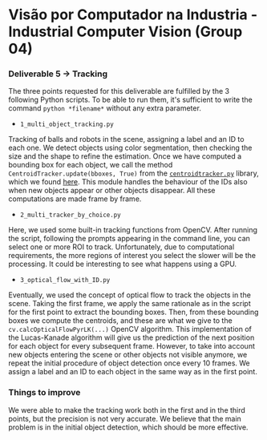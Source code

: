 # Visão por Computador na Industria - Industrial Computer Vision (Group 04)

### Deliverable 5 &rarr; Tracking

The three points requested for this deliverable are fulfilled by the 3 following Python scripts. To be able to run them, it's sufficient to write the command ``` python *filename* ``` without any extra parameter.

- ``` 1_multi_object_tracking.py ```

Tracking of balls and robots in the scene, assigning a label and an ID to each one. We detect objects using color segmentation, then checking the size and the shape to refine the estimation.  Once we have computed a bounding box for each object, we call the method ` CentroidTracker.update(bboxes, True) ` from the [` centroidtracker.py `](https://github.com/Cordeiro-root/VCI/blob/master/Pratica%20G4/Delivery5/centroidtracker.py) library, which we found [here](https://www.pyimagesearch.com/2018/07/23/simple-object-tracking-with-opencv/). This module handles the behaviour of the IDs also when new objects appear or other objects disappear. All these computations are made frame by frame.

- ``` 2_multi_tracker_by_choice.py ```

Here, we used some built-in tracking functions from OpenCV. After running the script, following the prompts appearing in the command line, you can select one or more ROI to track. Unfortunately, due to computational requirements, the more regions of interest you select the slower will be the processing. It could be interesting to see what happens using a GPU.
 
- ``` 3_optical_flow_with_ID.py ```

Eventually, we used the concept of optical flow to track the objects in the scene. Taking the first frame, we apply the same rationale as in the script for the first point to extract the bounding boxes. Then, from these bounding boxes we compute the centroids, and these are what we give to the ` cv.calcOpticalFlowPyrLK(...) ` OpenCV algorithm. This implementation of the Lucas-Kanade algorithm will give us the prediction of the next position for each object for every subsequent frame. However, to take into account new objects entering the scene or other objects not visible anymore, we repeat the initial procedure of object detection once every 10 frames. We assign a label and an ID to each object in the same way as in the first point.

### Things to improve

We were able to make the tracking work both in the first and in the third points, but the precision is not very accurate. We believe that the main problem is in the initial object detection, which should be more effective.